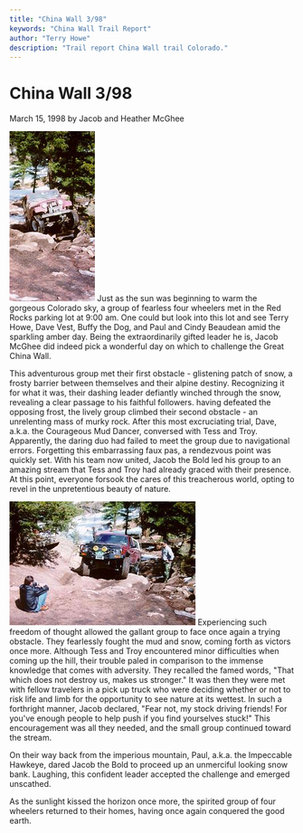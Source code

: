 ```yaml
---
title: "China Wall 3/98"
keywords: "China Wall Trail Report"
author: "Terry Howe"
description: "Trail report China Wall trail Colorado."
---
```

# China Wall 3/98

March 15, 1998
by Jacob and Heather McGhee

![Terry on China Wall](../../img/terry/trail/cw980301.jpg "Terry on China Wall") Just as the sun was beginning to warm the gorgeous Colorado sky, a group of fearless four wheelers met in the Red Rocks parking lot at 9:00 am. One could but look into this lot and see Terry Howe, Dave Vest, Buffy the Dog, and Paul and Cindy Beaudean amid the sparkling amber day. Being the extraordinarily gifted leader he is, Jacob McGhee did indeed pick a wonderful day on which to challenge the Great China Wall.

This adventurous group met their first obstacle - glistening patch of snow, a frosty barrier between themselves and their alpine destiny. Recognizing it for what it was, their dashing leader defiantly winched through the snow, revealing a clear passage to his faithful followers. having defeated the opposing frost, the lively group climbed their second obstacle - an unrelenting mass of murky rock. After this most excruciating trial, Dave, a.k.a. the Courageous Mud Dancer, conversed with Tess and Troy. Apparently, the daring duo had failed to meet the group due to navigational errors. Forgetting this embarrassing faux pas, a rendezvous point was quickly set. With his team now united, Jacob the Bold led his group to an amazing stream that Tess and Troy had already graced with their presence. At this point, everyone forsook the cares of this treacherous world, opting to revel in the unpretentious beauty of nature.

![Jacob on China Wall](../../img/terry/trail/cw980302.jpg "Jacob on China Wall") Experiencing such freedom of thought allowed the gallant group to face once again a trying obstacle. They fearlessly fought the mud and snow, coming forth as victors once more. Although Tess and Troy encountered minor difficulties when coming up the hill, their trouble paled in comparison to the immense knowledge that comes with adversity. They recalled the famed words, "That which does not destroy us, makes us stronger." It was then they were met with fellow travelers in a pick up truck who were deciding whether or not to risk life and limb for the opportunity to see nature at its wettest. In such a forthright manner, Jacob declared, "Fear not, my stock driving friends! For you've enough people to help push if you find yourselves stuck!" This encouragement was all they needed, and the small group continued toward the stream.

On their way back from the imperious mountain, Paul, a.k.a. the Impeccable Hawkeye, dared Jacob the Bold to proceed up an unmerciful looking snow bank. Laughing, this confident leader accepted the challenge and emerged unscathed.

As the sunlight kissed the horizon once more, the spirited group of four wheelers returned to their homes, having once again conquered the good earth.